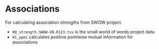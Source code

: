 # Associations
For calculating association strengths from SWOW project.

* `00_strength.SWOW-EN.R123.tsv` is the small world of words project data
* `01_ppmi` calculates positive pointwise mutual information for associations
